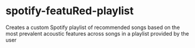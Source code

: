 # spotify-featuRed-playlist
Creates a custom Spotify playlist of recommended songs based on the most prevalent acoustic features across songs in a playlist provided by the user
